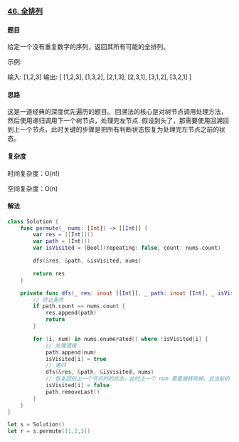 ### [46. 全排列](https://leetcode-cn.com/problems/permutations/)

#### 题目

给定一个没有重复数字的序列，返回其所有可能的全排列。

示例:

输入: [1,2,3]
输出:
[
  [1,2,3],
  [1,3,2],
  [2,1,3],
  [2,3,1],
  [3,1,2],
  [3,2,1]
]

#### 思路

这是一道经典的深度优先遍历的题目。
回溯法的核心是对树节点调用处理方法，然后使用递归调用下一个树节点，处理完左节点.
假设到头了，那需要使用回溯回到上一个节点，此时关键的步骤是把所有判断状态恢复为处理完左节点之前的状态。

#### 复杂度

时间复杂度：O(n!)

空间复杂度：O(n)

#### 解法

```swift
class Solution {
    func permute(_ nums: [Int]) -> [[Int]] {
        var res = [[Int]]()
        var path = [Int]()
        var isVisited = [Bool](repeating: false, count: nums.count)

        dfs(&res, &path, &isVisited, nums)

        return res
    }

    private func dfs(_ res: inout [[Int]], _ path: inout [Int], _ isVisited: inout [Bool], _ nums: [Int]) {
        // 终止条件
        if path.count == nums.count {
            res.append(path)
            return
        }

        for (i, num) in nums.enumerated() where !isVisited[i] {
            // 处理逻辑
            path.append(num)
            isVisited[i] = true
            // 递归
            dfs(&res, &path, &isVisited, nums)
            // 恢复回到上一个节点时的状态，此时上一个 num 需要被移除掉，且当前的 visited 状态为false
            isVisited[i] = false
            path.removeLast()
        }
    }
}

let s = Solution()
let r = s.permute([1,2,3])
```